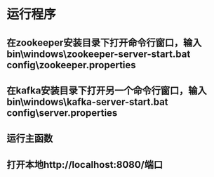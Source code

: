 # 运行程序
## 在zookeeper安装目录下打开命令行窗口，输入bin\windows\zookeeper-server-start.bat config\zookeeper.properties
## 在kafka安装目录下打开另一个命令行窗口，输入bin\windows\kafka-server-start.bat config\server.properties
## 运行主函数
## 打开本地http://localhost:8080/端口
